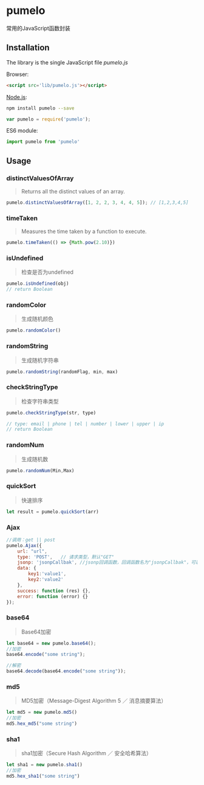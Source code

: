 # pumelo

常用的JavaScript函数封装

## Installation

The library is the single JavaScript file *pumelo.js*

Browser:

```html
<script src='lib/pumelo.js'></script>
```

[Node.js](http://nodejs.org):

```bash
npm install pumelo --save
```

```js
var pumelo = require('pumelo');
```

ES6 module:

```js
import pumelo from 'pumelo'
```

## Usage

### distinctValuesOfArray

>Returns all the distinct values of an array.

```js
pumelo.distinctValuesOfArray([1, 2, 2, 3, 4, 4, 5]); // [1,2,3,4,5]
```

### timeTaken

>Measures the time taken by a function to execute.

```js
pumelo.timeTaken(() => {Math.pow(2.10)})
```

### isUndefined

>检查是否为undefined

```javascript
pumelo.isUndefined(obj)
// return Boolean
```

### randomColor

>生成随机颜色

```javascript
pumelo.randomColor()
```

### randomString

>生成随机字符串

```javascript
pumelo.randomString(randomFlag, min, max)
```

### checkStringType

>检查字符串类型

```javascript
pumelo.checkStringType(str, type)

// type: email | phone | tel | number | lower | upper | ip
// return Boolean
```

### randomNum

>生成随机数

```javascript
pumelo.randomNum(Min,Max)
```

### quickSort

>快速排序

```javascript
let result = pumelo.quickSort(arr)
```

### Ajax

```javascript
//调用：get || post
pumelo.Ajax({
    url: "url",
    type: 'POST',   // 请求类型，默认"GET"
    jsonp: 'jsonpCallbak', //jsonp回调函数，回调函数名为"jsonpCallbak"，可以设置为合法的字符串。添加此option会使用jsonp请求跨域数据
    data: {
        key1:'value1',
        key2:'value2'
    },
    success: function (res) {},
    error: function (error) {}
});
```

### base64

>Base64加密

```javascript
let base64 = new pumelo.base64();
//加密
base64.encode("some string");

//解密
base64.decode(base64.encode("some string"));
```

### md5

>MD5加密（Message-Digest Algorithm 5 ／ 消息摘要算法）

```javascript
let md5 = new pumelo.md5()
//加密
md5.hex_md5("some string")
```

### sha1

>sha1加密（Secure Hash Algorithm ／ 安全哈希算法）

```javascript
let sha1 = new pumelo.sha1()
//加密
md5.hex_sha1("some string")
```